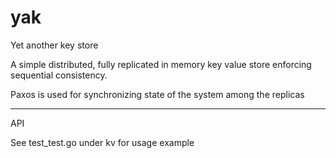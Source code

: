 # yak
Yet another key store

A simple distributed, fully replicated in memory key value store enforcing sequential consistency.

Paxos is used for synchronizing state of the system among the replicas

---
API 

See test_test.go under kv for usage example
